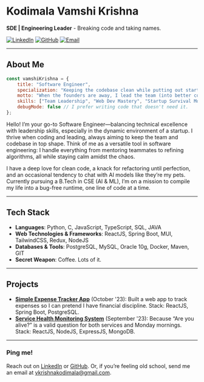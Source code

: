 # Kodimala Vamshi Krishna

**SDE | Engineering Leader** - Breaking code and taking names.

[![LinkedIn](https://img.shields.io/badge/-LinkedIn-blue?style=flat&logo=LinkedIn&logoColor=white&link=https://linkedin.com/in/vkrishnakodimala)](https://linkedin.com/in/vkrishnakodimala) 
[![GitHub](https://img.shields.io/badge/-GitHub-black?style=flat&logo=github&logoColor=white&link=https://github.com/vkrishna03)](https://github.com/vkrishna03) 
[![Email](https://img.shields.io/badge/-Email-c14438?style=flat&logo=Gmail&logoColor=white&link=mailto:vkrishnakodimala@gmail.com)](mailto:vkrishnakodimala@gmail.com)

---

## About Me

``` javascript
const vamshiKrishna = {
    title: "Software Engineer",
    specialization: "Keeping the codebase clean while putting out startup fires",
    motto: "When the founders are away, I lead the team (into better code, of course).",
    skills: ["Team Leadership", "Web Dev Mastery", "Startup Survival Mode"],
    debugMode: false // I prefer writing code that doesn't need it.
};
```

Hello! I’m your go-to Software Engineer—balancing technical excellence with leadership skills, especially in the dynamic environment of a startup. I thrive when coding and leading, always aiming to keep the team and codebase in top shape. Think of me as a versatile tool in software engineering: I handle everything from mentoring teammates to refining algorithms, all while staying calm amidst the chaos.

I have a deep love for clean code, a knack for refactoring until perfection, and an occasional tendency to chat with AI models like they’re my pets. Currently pursuing a B.Tech in CSE (AI & ML), I’m on a mission to compile my life into a bug-free runtime, one line of code at a time.


---

## Tech Stack

- **Languages**: Python, C, JavaScript, TypeScript, SQL, JAVA
- **Web Technologies & Frameworks**: ReactJS, Spring Boot, MUI, TailwindCSS, Redux, NodeJS
- **Databases & Tools**: PostgreSQL, MySQL, Oracle 10g, Docker, Maven, GIT
- **Secret Weapon**: Coffee. Lots of it.

---

## Projects

- **[Simple Expense Tracker App](#)** (October '23): Built a web app to track expenses so I can pretend I have financial discipline. Stack: ReactJS, Spring Boot, PostgreSQL.
- **[Service Health Monitoring System](#)** (September '23): Because “Are you alive?” is a valid question for both services and Monday mornings. Stack: ReactJS, NodeJS, ExpressJS, MongoDB.

---

### Ping me!  
Reach out on [LinkedIn](https://linkedin.com/in/vkrishnakodimala) or [GitHub](https://github.com/vkrishna03). Or, if you’re feeling old school, send me an email at vkrishnakodimala@gmail.com.

